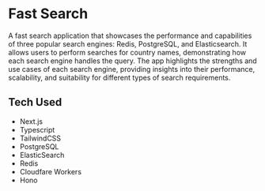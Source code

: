 # Fast Search

A fast search application that showcases the performance and capabilities of three popular search engines: Redis, PostgreSQL, and Elasticsearch. It allows users to perform searches for country names, demonstrating how each search engine handles the query. The app highlights the strengths and use cases of each search engine, providing insights into their performance, scalability, and suitability for different types of search requirements.

## Tech Used

- Next.js
- Typescript
- TailwindCSS
- PostgreSQL
- ElasticSearch
- Redis
- Cloudfare Workers
- Hono
